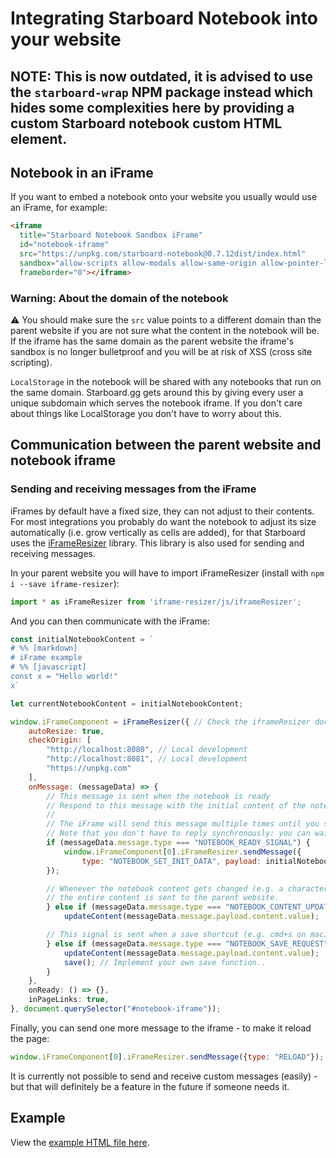 # Integrating Starboard Notebook into your website

## NOTE: This is now outdated, it is advised to use the `starboard-wrap` NPM package instead which hides some complexities here by providing a custom Starboard notebook custom HTML element.

## Notebook in an iFrame
If you want to embed a notebook onto your website you usually would use an iFrame, for example:

```html
<iframe
  title="Starboard Notebook Sandbox iFrame"
  id="notebook-iframe"
  src="https://unpkg.com/starboard-notebook@0.7.12dist/index.html"
  sandbox="allow-scripts allow-modals allow-same-origin allow-pointer-lock allow-top-navigation-by-user-activation allow-forms allow-downloads"
  frameborder="0"></iframe>
```

### Warning: About the domain of the notebook

⚠️ You should make sure the `src` value points to a different domain than the parent website if you are not sure what the content in the notebook will be. If the iframe has the same domain as the parent website the iframe's sandbox is no longer bulletproof and you will be at risk of XSS (cross site scripting).

`LocalStorage` in the notebook will be shared with any notebooks that run on the same domain. Starboard.gg gets around this by giving every user a unique subdomain which serves the notebook iframe. If you don't care about things like LocalStorage you don't have to worry about this.


## Communication between the parent website and notebook iframe

### Sending and receiving messages from the iFrame
iFrames by default have a fixed size, they can not adjust to their contents. For most integrations you probably do want the notebook to adjust its size automatically (i.e. grow vertically as cells are added), for that Starboard uses the [iFrameResizer](https://github.com/davidjbradshaw/iframe-resizer) library. This library is also used for sending and receiving messages.

In your parent website you will have to import iFrameResizer (install with `npm i --save iframe-resizer`):

```javascript
import * as iFrameResizer from 'iframe-resizer/js/iframeResizer';
```

And you can then communicate with the iFrame:

```javascript
const initialNotebookContent = `
# %% [markdown]
# iFrame example
# %% [javascript]
const x = "Hello world!"
x`

let currentNotebookContent = initialNotebookContent;

window.iFrameComponent = iFrameResizer({ // Check the iframeResizer docs&code for the options here
    autoResize: true,
    checkOrigin: [
        "http://localhost:8080", // Local development
        "http://localhost:8081", // Local development
        "https://unpkg.com"
    ],
    onMessage: (messageData) => {
        // This message is sent when the notebook is ready
        // Respond to this message with the initial content of the notebook.
        //
        // The iFrame will send this message multiple times until you set the content.
        // Note that you don't have to reply synchronously: you can wait for the content to be loaded from say a remote server
        if (messageData.message.type === "NOTEBOOK_READY_SIGNAL") {
            window.iFrameComponent[0].iFrameResizer.sendMessage({
                type: "NOTEBOOK_SET_INIT_DATA", payload: initialNotebookContent}
        });

        // Whenever the notebook content gets changed (e.g. a character is typed)
        // the entire content is sent to the parent website.
        } else if (messageData.message.type === "NOTEBOOK_CONTENT_UPDATE") {
            updateContent(messageData.message.payload.content.value);

        // This signal is sent when a save shortcut (e.g. cmd+s on mac) is pressed.
        } else if (messageData.message.type === "NOTEBOOK_SAVE_REQUEST") {
            updateContent(messageData.message.payload.content.value);
            save(); // Implement your own save function..
        }
    },
    onReady: () => {},
    inPageLinks: true,
}, document.querySelector("#notebook-iframe"));
```

Finally, you can send one more message to the iframe - to make it reload the page:

```javascript
window.iFrameComponent[0].iFrameResizer.sendMessage({type: "RELOAD"});
```

It is currently not possible to send and receive custom messages (easily) - but that will definitely be a feature in the future if someone needs it.

## Example

View the [example HTML file here](https://raw.githack.com/gzuidhof/starboard-notebook/master/docs/integration-example.html).




